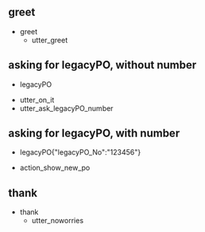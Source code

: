 ## greet
* greet
  - utter_greet

## asking for legacyPO, without number
* legacyPO
 - utter_on_it
 - utter_ask_legacyPO_number
 

## asking for legacyPO, with number
* legacyPO{"legacyPO_No":"123456"}
 - action_show_new_po

 ## thank
* thank
  - utter_noworries

<!--
## goodbye
* goodbye
  - utter_goodbye

## order form
* itemOrder
    - order_form
    - form{"name": "order_form"}
    - form{"name": null} -->


<!-- ## sad path 1
* greet
  - utter_greet
* mood_unhappy
  - utter_cheer_up
  - utter_did_that_help
* affirm
  - utter_happy

## sad path 2
* greet
  - utter_greet
* mood_unhappy
  - utter_cheer_up
  - utter_did_that_help
* deny
  - utter_goodbye

## say goodbye
* goodbye
  - utter_goodbye

## bot challenge
* bot_challenge
  - utter_iamabot -->
